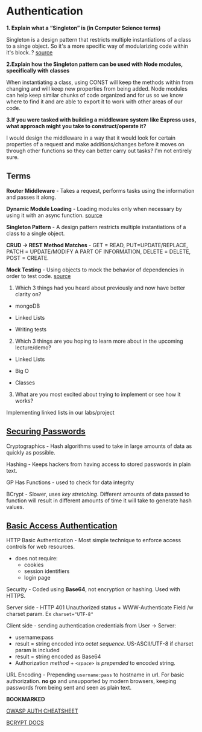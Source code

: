 # Authentication

**1. Explain what a “Singleton” is (in Computer Science terms)**

Singleton is a design pattern that restricts multiple instantiations of a class to a singe object. So it's a more specific way of modularizing code within it's block..? [source](https://www.geeksforgeeks.org/singleton-design-pattern/)

**2.Explain how the Singleton pattern can be used with Node modules, specifically with classes**

When instantiating a class, using CONST will keep the methods within from changing and will keep new properties from being added. Node modules can help keep similar chunks of code organized and for us so we know where to find it and are able to export it to work with other areas of our code.

**3.If you were tasked with building a middleware system like Express uses, what approach might you take to construct/operate it?**

I would design the middleware in a way that it would look for certain properties of a request and make additions/changes before it moves on through other functions so they can better carry out tasks? I'm not entirely sure.

## Terms

**Router Middleware** - Takes a request, performs tasks using the information and passes it along.

**Dynamic Module Loading** - Loading modules only when necessary by using it with an async function. [source](https://gist.github.com/Rich-Harris/ea561810900eedd2a8e9afbc78ddd566)

**Singleton Pattern** - A design pattern restricts multiple instantiations of a class to a single object.

**CRUD -> REST Method Matches** - GET = READ, PUT=UPDATE/REPLACE, PATCH = UPDATE/MODIFY A PART OF INFORMATION, DELETE = DELETE, POST = CREATE.

**Mock Testing** - Using objects to mock the behavior of dependencies in order to test code. [source](https://devopedia.org/mock-testing#:~:text=Mock%20testing%20is%20an%20approach,behaviour%20of%20the%20real%20ones.)

1. Which 3 things had you heard about previously and now have better clarity on?

- mongoDB

- Linked Lists

- Writing tests

2. Which 3 things are you hoping to learn more about in the upcoming lecture/demo?

- Linked Lists

- Big O

- Classes

3. What are you most excited about trying to implement or see how it works?

Implementing linked lists in our labs/project

## [Securing Passwords](https://thehackernews.com/2014/04/securing-passwords-with-bcrypt-hashing.html)

Cryptographics - Hash algorithms used to take in large amounts of data as quickly as possible.

Hashing - Keeps hackers from having access to stored passwords in plain text.

GP Has Functions - used to check for data integrity

BCrypt - Slower, uses *key stretching*. Different amounts of data passed to function will result in different amounts of time it will take to generate hash values.

## [Basic Access Authentication](https://en.wikipedia.org/wiki/Basic_access_authentication)

HTTP Basic Authentication - Most simple technique to enforce access controls for web resources.
  - does not require:
    - cookies
    - session identifiers
    - login page

Security - Coded using **Base64**, not encryption or hashing. Used with HTTPS.

Server side - HTTP 401 Unauthorized status + WWW-Authenticate Field /w charset param. Ex `charset="UTF-8"`

Client side - sending authentication credentials from User -> Server:
  - username:pass
  - result = string encoded into *octet sequence*. US-ASCII/UTF-8 if charset param is included
  - result = string encoded as Base64
  - Authorization *method* + *`<space>`* is *prepended* to encoded string.

URL Encoding - Prepending `username:pass` to hostname in url. For basic authorization. **no go** and unsupported by modern browsers, keeping passwords from being sent and seen as plain text.

**BOOKMARKED**

[OWASP AUTH CHEATSHEET](https://www.owasp.org/index.php/Authentication_Cheat_Sheet)

[BCRYPT DOCS](https://www.npmjs.com/package/bcrypt)

